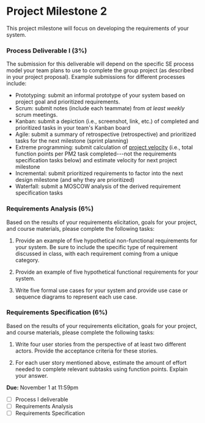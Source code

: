 # Project Milestone 2

This project milestone will focus on developing the requirements of your system.

### Process Deliverable I (3%)

The submission for this deliverable will depend on the specific SE process model your team plans to use to complete the group project (as described in your project proposal). Example submissions for different processes include:
* Prototyping: submit an informal prototype of your system based on project goal and prioritized requirements.
* Scrum: submit notes (include each teammate) from _at least weekly_ scrum meetings.
* Kanban: submit a depiction (i.e., screenshot, link, etc.) of completed and prioritized tasks in your team's Kanban board
* Agile: submit a summary of retrospective (retrospective) and prioritized tasks for the next milestone (sprint planning)
* Extreme programming: submit calculation of [project velocity](http://www.extremeprogramming.org/rules/velocity.html) (i.e., total function points per PM2 task completed---not the requirements specification tasks below) and estimate velocity for next project milestone
* Incremental: submit prioritized requirements to factor into the next design milestone (and why they are prioritized)
* Waterfall: submit a MOSCOW analysis of the derived requirement specification tasks

### Requirements Analysis (6%)

Based on the results of your requirements elicitation, goals for your project, and course materials, please complete the following tasks:

1. Provide an example of five hypothetical non-functional requirements for your system. Be sure to include the specific type of requirement discussed in class, with each requirement coming from a unique category.

2. Provide an example of five hypothetical functional requirements for your system.

3. Write five formal use cases for your system and provide use case or sequence diagrams to represent each use case.

### Requirements Specification (6%)

Based on the results of your requirements elicitation, goals for your project, and course materials, please complete the following tasks:

1. Write four user stories from the perspective of at least two different actors. Provide the acceptance criteria for these stories.

2. For each user story mentioned above, estimate the amount of effort needed to complete relevant subtasks using function points. Explain your answer.


 **Due:** November 1 at 11:59pm
- [ ] Process I deliverable
- [ ] Requirements Analysis
- [ ] Requirements Specification
